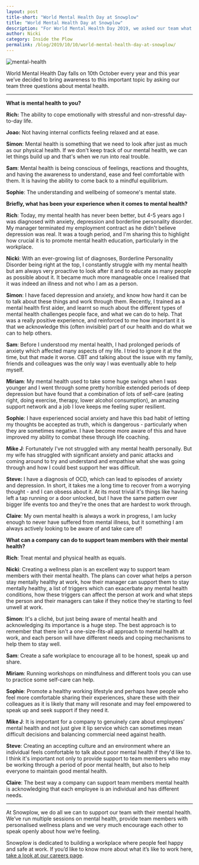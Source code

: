 ```yaml
---
layout: post
title-short: "World Mental Health Day at Snowplow"
title: "World Mental Health Day at Snowplow"
description: "For World Mental Health Day 2019, we asked our team what mental health meant to them."
author: Nicki
category: Inside the Plow
permalink: /blog/2019/10/10/world-mental-health-day-at-snowplow/
---
```


![mental-health](/assets/img/blog/2019/10/meantal-health.png) 


World Mental Health Day falls on 10th October every year and this year we’ve decided to bring awareness to this important topic by asking our team three questions about mental health.



---


**What is mental health to you?**

**Rich:** The ability to cope emotionally with stressful and non-stressful day-to-day life.

**Joao:** Not having internal conflicts feeling relaxed and at ease.

**Simon**: Mental health is something that we need to look after just as much as our physical health. If we don't keep track of our mental health, we can let things build up and that's when we  run into real trouble.

**Sam**: Mental health is being conscious of feelings, reactions and thoughts, and having the awareness to understand, ease and feel comfortable with them. It is having the ability to come back to a mindful equilibrium.

**Sophie**: The understanding and wellbeing of someone's mental state. 

**Briefly, what has been your experience when it comes to mental health?**

**Rich**: Today, my mental health has never been better, but 4-5 years ago I was diagnosed with anxiety, depression and borderline personality disorder. My manager terminated my employment contract as he didn't believe depression was real. It was a tough period, and I'm sharing this to highlight how crucial it is to promote mental health education, particularly in the workplace.

**Nicki**: With an ever-growing list of diagnoses, Borderline Personality Disorder being right at the top, I constantly struggle with my mental health but am always very proactive to look after it and to educate as many people as possible about it. It became much more manageable once I realised that it was indeed an illness and not who I am as a person. 

**Simon**: I have faced depression and anxiety, and know how hard it can be to talk about these things and work through them. Recently, I trained as a mental health first aider, and learnt so much about the different types of mental health challenges people face, and what we can do to help. That was a really positive experience, and reinforced to me how important it is that we acknowledge this (often invisible) part of our health and do what we can to help others. 

**Sam**: Before I understood my mental health, I had prolonged periods of anxiety which affected many aspects of my life. I tried to ignore it at the time, but that made it worse. CBT and talking about the issue with my family, friends and colleagues was the only way I was eventually able to help myself.

**Miriam**: My mental health used to take some huge swings when I was younger and I went through some pretty horrible extended periods of deep depression but have found that a combination of lots of self-care (eating right, doing exercise, therapy, lower alcohol consumption), an amazing support network and a job I love keeps me feeling super resilient.

**Sophie**: I have experienced social anxiety and have this bad habit of letting my thoughts be accepted as truth, which is dangerous - particularly when they are sometimes negative. I have become more aware of this and have improved my ability to combat these through life coaching.

**Mike J**: Fortunately I've not struggled with any mental health personally. But my wife has struggled with significant anxiety and panic attacks and coming around to try and understand and empathise what she was going through and how I could best support her was difficult. 

**Steve:** I have a diagnosis of OCD, which can lead to episodes of anxiety and depression. In short, it takes me a long time to recover from a worrying thought - and I can obsess about it. At its most trivial it's things like having left a tap running or a door unlocked, but I have the same pattern over bigger life events too and they're the ones that are hardest to work through. 

**Claire**: My own mental health is always a work in progress, I am lucky enough to never have suffered from mental illness, but it something I am always actively looking to be aware of and take care of!

**What can a company can do to support team members with their mental health?**

**Rich**: Treat mental and physical health as equals. 

**Nicki**: Creating a wellness plan is an excellent way to support team members with their mental health. The plans can cover what helps a person stay mentally healthy at work, how their manager can support them to stay mentally healthy, a list of triggers which can exacerbate any mental health conditions, how these triggers can affect the person at work and what steps the person and their managers can take if they notice they're starting to feel unwell at work.

**Simon**: It's a cliché, but just being aware of mental health and acknowledging its  importance is a huge step. The best approach is to remember that there isn't a one-size-fits-all approach to mental health at work, and each person will have different needs and coping mechanisms to help them to stay well. 

**Sam**: Create a safe workplace to encourage all to be honest, speak up and share. 

**Miriam**: Running workshops on mindfulness and different tools you can use to practice some self-care can help.

**Sophie**: Promote a healthy working lifestyle and perhaps have people who feel more comfortable sharing their experiences, share these with their colleagues as it is likely that many will resonate and may feel empowered to speak up and seek support if they need it.

**Mike J**: It is important for a company to genuinely care about employees’ mental health and not just give it lip service which can sometimes mean difficult decisions and balancing commercial need against health.

**Steve**: Creating an accepting culture and an environment where an individual feels comfortable to talk about poor mental health if they'd like to. I think it's important not only to provide support to team members who may be working through a period of poor mental health, but also to help everyone to maintain good mental health. 

**Claire**: The best way a company can support team members mental health is acknowledging that each employee is an individual and has different needs.



---


At Snowplow, we do all we can to support our team with their mental health. We’ve run multiple sessions on mental health, provide team members with personalised wellness plans and we very much encourage each other to speak openly about how we’re feeling.

Snowplow is dedicated to building a workplace where people feel happy and safe at work. If you’d like to know more about what it’s like to work here, [take a look at our careers page](https://snowplowanalytics.com/company/careers/). 
